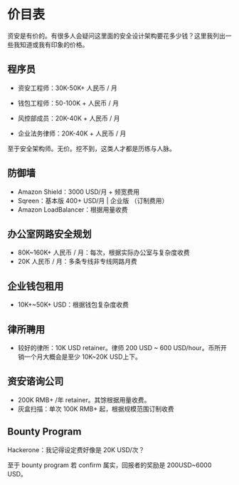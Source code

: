# 价目表

资安是有价的。有很多人会疑问这里面的安全设计架构要花多少钱？这里我列出一些我知道或我有印象的价格。

## 程序员

* 资安工程师：30K-50K+ 人民币 / 月
* 钱包工程师：50-100K + 人民币 / 月

* 风控部成员：20K-40K + 人民币 / 月
* 企业法务律师：20K-40K + 人民币 / 月

至于安全架构师。无价。挖不到，这类人才都是历练与人脉。

## 防御墙

* Amazon Shield：3000 USD/月 + 频宽费用
* Sqreen：基本版 400+ USD/月 | 企业版 （订制费用）
* Amazon LoadBalancer：根据用量收费

## 办公室网路安全规划

* 80K~160K+ 人民币 / 月：每次，根据实际办公室与复杂度收费
* 20K 人民币 / 月：多条专线非专线网路月费

## 企业钱包租用

* 10K+~50K+ USD：根据钱包复杂度收费

## 律所聘用

* 较好的律所：10K USD retainer。律师 200 USD ~ 600 USD/hour。币所开销一个月大概会是至少 10K~20K USD上下。

## 资安谘询公司

* 200K RMB+ /年 retainer。其馀根据用量收费。
* 灰盒扫描：单次 100K RMB+ 起，根据规模范围订制收费

## Bounty Program

Hackerone：我记得设定费好像是 20K USD/次？

至于 bounty program 若 confirm 属实，回报者的奖励是 200USD~6000 USD。
